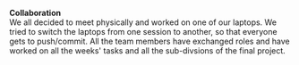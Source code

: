 **Collaboration**
\
We all decided to meet physically and worked on one of our laptops. We tried to switch the laptops from one session to another, so that everyone gets to push/commit. All the team members have exchanged roles and have worked on all the weeks' tasks and all the sub-divsions of the final project.